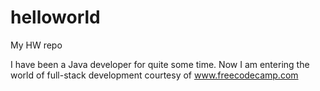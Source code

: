 # helloworld
My HW repo

I have been a Java developer for quite some time.
Now I am entering the world of full-stack development courtesy of www.freecodecamp.com
